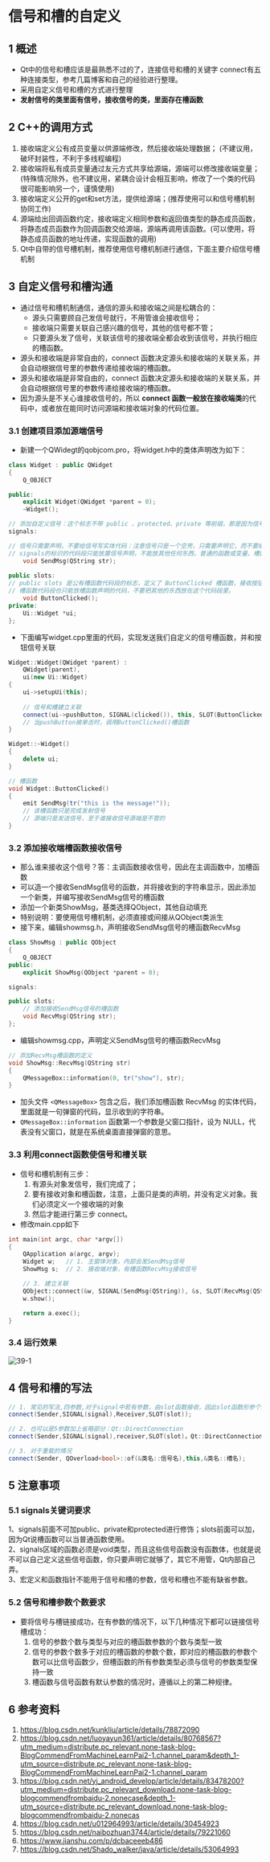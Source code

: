 # 信号和槽的自定义    

## 1 概述   
- Qt中的信号和槽应该是最熟悉不过的了，连接信号和槽的关键字 connect有五种连接类型，参考几篇博客和自己的经验进行整理。   
- 采用自定义信号和槽的方式进行整理    
- **发射信号的类里面有信号，接收信号的类，里面存在槽函数**   
## 2 C++的调用方式   
1. 接收端定义公有成员变量以供源端修改，然后接收端处理数据； (不建议用，破坏封装性，不利于多线程编程)   
2. 接收端将私有成员变量通过友元方式共享给源端，源端可以修改接收端变量；(特殊情况除外，也不建议用，紧耦合设计会相互影响，修改了一个类的代码很可能影响另一个，谨慎使用)    
3. 接收端定义公开的get和set方法，提供给源端；(推荐使用可以和信号槽机制协同工作)   
4. 源端给出回调函数约定，接收端定义相同参数和返回值类型的静态成员函数，将静态成员函数作为回调函数交给源端，源端再调用该函数。(可以使用，将静态成员函数的地址传递，实现函数的调用)   
5. Qt中自带的信号槽机制，推荐使用信号槽机制进行通信，下面主要介绍信号槽机制   

## 3 自定义信号和槽沟通    
- 通过信号和槽机制通信，通信的源头和接收端之间是松耦合的：    
	- 源头只需要顾自己发信号就行，不用管谁会接收信号；   
	- 接收端只需要关联自己感兴趣的信号，其他的信号都不管；   
	- 只要源头发了信号，关联该信号的接收端全都会收到该信号，并执行相应的槽函数。  
- 源头和接收端是非常自由的，connect 函数决定源头和接收端的关联关系，并会自动根据信号里的参数传递给接收端的槽函数。   
- 源头和接收端是非常自由的，connect 函数决定源头和接收端的关联关系，并会自动根据信号里的参数传递给接收端的槽函数。   
- 因为源头是不关心谁接收信号的，所以 **connect 函数一般放在接收端类**的代码中，或者放在能同时访问源端和接收端对象的代码位置。   
### 3.1 创建项目添加源端信号     
- 新建一个QWidegt的qobjcom.pro，将widget.h中的类体声明改为如下：   

```C++
class Widget : public QWidget
{
    Q_OBJECT

public:
    explicit Widget(QWidget *parent = 0);
    ~Widget();

// 添加自定义信号：这个标志不带 public 、protected、private 等前缀，那是因为信号默认强制规定为公有类型，这样才能保证其他对象能接收到信号。      
signals:  

// 信号只需要声明，不要给信号写实体代码：注意信号只是一个空壳，只需要声明它，而不要给它写实体代码。
// signals的标识的代码段只能放置信号声明，不能放其他任何东西，普通的函数或变量、槽函数都不要放在这里。
    void SendMsg(QString str);
    
public slots:
// public slots 是公有槽函数代码段的标志，定义了 ButtonClicked 槽函数，接收按钮被点击的信号，这个槽函数以后会触发我们自定义的信号。
// 槽函数代码段也只能放槽函数声明的代码，不要把其他的东西放在这个代码段里。   
    void ButtonClicked();
private:
    Ui::Widget *ui;
};
```

- 下面编写widget.cpp里面的代码，实现发送我们自定义的信号槽函数，并和按钮信号关联    

```C++
Widget::Widget(QWidget *parent) :
    QWidget(parent),
    ui(new Ui::Widget)
{
    ui->setupUi(this);
    
    // 信号和槽建立关联  
    connect(ui->pushButton, SIGNAL(clicked()), this, SLOT(ButtonClicked()));
    // 当pushButton被单击时，调用ButtonClicked()槽函数
}

Widget::~Widget()
{
    delete ui;
}

// 槽函数   
void Widget::ButtonClicked()
{
    emit SendMsg(tr("this is the message!"));
    // 该槽函数只是完成发射信号
    // 源端只是发送信号，至于谁接收信号源端是不管的
}
```
### 3.2 添加接收端槽函数接收信号   
- 那么谁来接收这个信号？答：主调函数接收信号，因此在主调函数中，加槽函数      
- 可以造一个接收SendMsg信号的函数，并将接收到的字符串显示，因此添加一个新类，并编写接收SendMsg信号的槽函数   
- 添加一个新类ShowMsg，基类选择QObject，其他自动填充   
- 特别说明：要使用信号槽机制，必须直接或间接从QObject类派生     
- 接下来，编辑showmsg.h，声明接收SendMsg信号的槽函数RecvMsg   

```C++
class ShowMsg : public QObject
{
    Q_OBJECT
public:
    explicit ShowMsg(QObject *parent = 0);

signals:

public slots:
    // 添加接收SendMsg信号的槽函数
    void RecvMsg(QString str);
};
```
- 编辑showmsg.cpp，声明定义SendMsg信号的槽函数RecvMsg    

```C++
// 添加RecvMsg槽函数的定义  
void ShowMsg::RecvMsg(QString str)
{
    QMessageBox::information(0, tr("show"), str);
}
```

- 加头文件 `<QMessageBox>` 包含之后，我们添加槽函数 RecvMsg 的实体代码，里面就是一句弹窗的代码，显示收到的字符串。             
- `QMessageBox::information` 函数第一个参数是父窗口指针，设为 NULL，代表没有父窗口，就是在系统桌面直接弹窗的意思。     

### 3.3 利用connect函数使信号和槽关联    
- 信号和槽机制有三步：
	1. 有源头对象发信号，我们完成了；
	2. 要有接收对象和槽函数，注意，上面只是类的声明，并没有定义对象。我们必须定义一个接收端的对象    
	3. 然后才能进行第三步 connect。    
- 修改main.cpp如下   

```C++
int main(int argc, char *argv[])
{
    QApplication a(argc, argv);
    Widget w;   // 1. 主窗体对象，内部会发SendMsg信号
    ShowMsg s;  // 2. 接收端对象，有槽函数RecvMsg接收信号

    // 3. 建立关联
    QObject::connect(&w, SIGNAL(SendMsg(QString)), &s, SLOT(RecvMsg(QString)));
    w.show();

    return a.exec();
}
```

### 3.4 运行效果   

![39-1](./img/39-1.png)   




## 4 信号和槽的写法   
```C++
// 1. 常见的写法,四参数,对于signal中若有参数，由slot函数接收，因此slot函数形参个数，应该比signal中的参数等于或少于  
connect(Sender,SIGNAL(signal),Receiver,SLOT(slot));   

// 2. 也可以是5参数加上省略部分：Qt::DirectConnection   
connect(Sender,SIGNAL(signal),receiver,SLOT(slot)，Qt::DirectConnection);

// 3. 对于重载的情况  
connect(Sender, QOverload<bool>::of(&类名::信号名),this,&类名::槽名);
```

## 5 注意事项   
### 5.1 signals关键词要求     
1、signals前面不可加public、private和protected进行修饰；slots前面可以加，因为Qt说槽函数可以当普通函数使用。   
2、signals区域的函数必须是void类型，而且这些信号函数没有函数体，也就是说不可以自己定义这些信号函数，你只要声明它就够了，其它不用管，Qt内部自己弄。  
3、宏定义和函数指针不能用于信号和槽的参数，信号和槽也不能有缺省参数。  


### 5.2 信号和槽参数个数要求   
- 要将信号与槽链接成功，在有参数的情况下，以下几种情况下都可以链接信号槽成功：  
	1. 信号的参数个数与类型与对应的槽函数参数的个数与类型一致  
	2. 信号的参数个数多于对应的槽函数的参数个数，即对应的槽函数的参数个数可以比信号函数少，但槽函数的所有参数类型必须与信号的参数类型保持一致   
	3. 槽函数与信号函数有默认参数的情况时，遵循以上的第二种规律。   


## 6 参考资料   

1. https://blog.csdn.net/kunkliu/article/details/78872090   
2. https://blog.csdn.net/luoyayun361/article/details/80768567?utm_medium=distribute.pc_relevant.none-task-blog-BlogCommendFromMachineLearnPai2-1.channel_param&depth_1-utm_source=distribute.pc_relevant.none-task-blog-BlogCommendFromMachineLearnPai2-1.channel_param    
3. https://blog.csdn.net/yj_android_develop/article/details/83478200?utm_medium=distribute.pc_relevant_download.none-task-blog-blogcommendfrombaidu-2.nonecase&depth_1-utm_source=distribute.pc_relevant_download.none-task-blog-blogcommendfrombaidu-2.nonecas  
4. https://blog.csdn.net/u012964993/article/details/30454923   
5. https://blog.csdn.net/naibozhuan3744/article/details/79221060   
6. https://www.jianshu.com/p/dcbaceeeb486   
7. https://blog.csdn.net/Shado_walker/java/article/details/53064993


